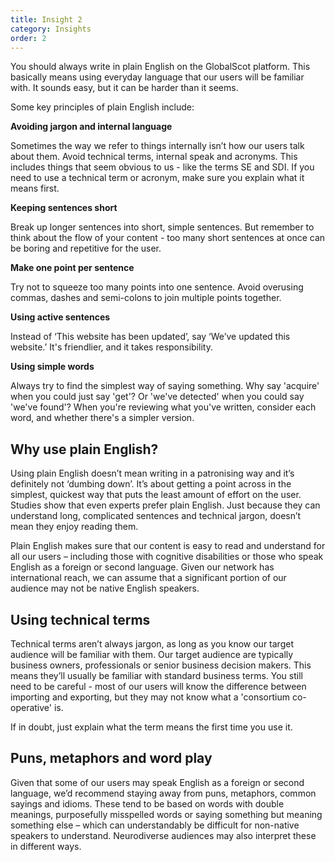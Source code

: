 ```yaml
---
title: Insight 2
category: Insights
order: 2
---
```


You should always write in plain English on the GlobalScot platform. This basically means using everyday language that our users will be familiar with. It sounds easy, but it can be harder than it seems.

Some key principles of plain English include:

**Avoiding jargon and internal language**

Sometimes the way we refer to things internally isn’t how our users talk about them. Avoid technical terms, internal speak and acronyms. This includes things that seem obvious to us - like the terms SE and SDI. If you need to use a technical term or acronym, make sure you explain what it means first.

**Keeping sentences short**

Break up longer sentences into short, simple sentences. But remember to think about the flow of your content - too many short sentences at once can be boring and repetitive for the user.

**Make one point per sentence**

Try not to squeeze too many points into one sentence. Avoid overusing commas, dashes and semi-colons to join multiple points together.

**Using active sentences**

Instead of ‘This website has been updated’, say ‘We’ve updated this website.’ It's friendlier, and it takes responsibility.

**Using simple words**

Always try to find the simplest way of saying something. Why say 'acquire' when you could just say 'get'? Or 'we've detected' when you could say 'we've found'? When you're reviewing what you've written, consider each word, and whether there's a simpler version.

## Why use plain English? ##

Using plain English doesn’t mean writing in a patronising way and it’s definitely not ‘dumbing down’. It’s about getting a point across in the simplest, quickest way that puts the least amount of effort on the user. Studies show that even experts prefer plain English. Just because they can understand long, complicated sentences and technical jargon, doesn’t mean they enjoy reading them.

Plain English makes sure that our content is easy to read and understand for all our users – including those with cognitive disabilities or those who speak English as a foreign or second language. Given our network has international reach, we can assume that a significant portion of our audience may not be native English speakers.

## Using technical terms ##
Technical terms aren’t always jargon, as long as you know our target audience will be familiar with them. Our target audience are typically business owners, professionals or senior business decision makers. This means they’ll usually be familiar with standard business terms. You still need to be careful - most of our users will know the difference between importing and exporting, but they may not know what a 'consortium co-operative' is.

If in doubt, just explain what the term means the first time you use it.

## Puns, metaphors and word play ##
Given that some of our users may speak English as a foreign or second language, we’d recommend staying away from puns, metaphors, common sayings and idioms. These tend to be based on words with double meanings, purposefully misspelled words or saying something but meaning something else – which can understandably be difficult for non-native speakers to understand. Neurodiverse audiences may also interpret these in different ways.
